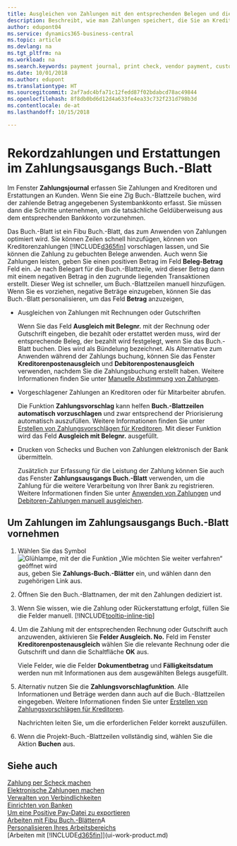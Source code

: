 ```yaml
---
title: Ausgleichen von Zahlungen mit den entsprechenden Belegen und diese buchen| Microsoft Docs
description: Beschreibt, wie man Zahlungen speichert, die Sie an Kreditoren und Erstattungen leisten, die Sie den Debitoren erstellen.
author: edupont04
ms.service: dynamics365-business-central
ms.topic: article
ms.devlang: na
ms.tgt_pltfrm: na
ms.workload: na
ms.search.keywords: payment journal, print check, vendor payment, customer refund, creditor, debt, balance due, AP
ms.date: 10/01/2018
ms.author: edupont
ms.translationtype: HT
ms.sourcegitcommit: 2af7adc4bfa71c12fedd87f02bdabcd78ac49844
ms.openlocfilehash: 8f8db0bd6d12d4a633fe4ea33c732f231d798b3d
ms.contentlocale: de-at
ms.lasthandoff: 10/15/2018

---
```

# <a name="record-payments-and-refunds-in-the-payment-journal"></a>Rekordzahlungen und Erstattungen im Zahlungsausgangs Buch.-Blatt

Im Fenster **Zahlungsjournal** erfassen Sie Zahlungen and Kreditoren und Erstattungen an Kunden. Wenn Sie eine Zlg Buch.-Blattzeile buchen, wird der zahlende Betrag angegebenen Systembankkonto erfasst. Sie müssen dann die Schritte unternehmen, um die tatsächliche Geldüberweisung aus dem entsprechenden Bankkonto vorzunehmen.  

Das Buch.-Blatt ist ein Fibu Buch.-Blatt, das zum Anwenden von Zahlungen optimiert wird. Sie können Zeilen schnell hinzufügen, können von Kreditorenzahlungen [!INCLUDE[d365fin](includes/d365fin_md.md)] vorschlagen lassen, und Sie können die Zahlung zu gebuchten Belege anwenden. Auch wenn Sie Zahlungen leisten, geben Sie einen positiven Betrag im Feld **Beleg-Betrag** Feld ein. Je nach Belegart für die Buch.-Blattzeile, wird dieser Betrag dann mit einem negativen Betrag in den zugrunde liegenden Transaktionen erstellt. Dieser Weg ist schneller, um Buch.-Blattzeilen manuell hinzufügen. Wenn Sie es vorziehen, negative Beträge einzugeben, können Sie das Buch.-Blatt personalisieren, um das Feld **Betrag** anzuzeigen,  

- Ausgleichen von Zahlungen mit Rechnungen oder Gutschriften

    Wenn Sie das Feld **Ausgleich mit Belegnr.** mit der Rechnung oder Gutschrift eingeben, die bezahlt oder erstattet werden muss, wird der entsprechende Beleg, der bezahlt wird festgelegt, wenn Sie das Buch.-Blatt buchen. Dies wird als Bündelung bezeichnet. Als Alternative zum Anwenden während der Zahlungs buchung, können Sie das Fenster **Kreditorenpostenausgleich** und **Debitorenpostenausgleich** verwenden, nachdem Sie die Zahlungsbuchung erstellt haben. Weitere Informationen finden Sie unter [Manuelle Abstimmung von Zahlungen](payables-how-apply-purchase-transactions-manually.md).  

- Vorgeschlagener Zahlungen an Kreditoren oder für Mitarbeiter abrufen. 

    Die Funktion **Zahlungsvorschlag** kann helfen **Buch.-Blattzeilen automatisch vorzuschlagen** und zwar entsprechend der Priorisierung automatisch auszufüllen. Weitere Informationen finden Sie unter [Erstellen von Zahlungsvorschlägen für Kreditoren](payables-how-suggest-vendor-payments.md). Mit dieser Funktion wird das Feld **Ausgleich mit Belegnr.** ausgefüllt.  

- Drucken von Schecks und Buchen von Zahlungen elektronisch der Bank übermitteln.

    Zusätzlich zur Erfassung für die Leistung der Zahlung können Sie auch das Fenster **Zahlungsausgangs Buch.-Blatt** verwenden, um die Zahlung für die weitere Verarbeitung von Ihrer Bank zu registrieren. Weitere Informationen finden Sie unter [Anwenden von Zahlungen](payables-how-work-checks.md) und [Debitoren-Zahlungen manuell ausgleichen](payables-how-export-payments-bank-file.md).  

## <a name="to-make-payments-in-the-payment-journal"></a>Um Zahlungen im Zahlungsausgangs Buch.-Blatt vornehmen 

1. Wählen Sie das Symbol ![Glühlampe, mit der die Funktion „Wie möchten Sie weiter verfahren“ geöffnet wird](media/ui-search/search_small.png "Wie möchten Sie weiter verfahren?") aus, geben Sie **Zahlungs-Buch.-Blätter** ein, und wählen dann den zugehörigen Link aus.
2. Öffnen Sie den Buch.-Blattnamen, der mit den Zahlungen dediziert ist.
3. Wenn Sie wissen, wie die Zahlung oder Rückerstattung erfolgt, füllen Sie die Felder manuell. [!INCLUDE[tooltip-inline-tip](includes/tooltip-inline-tip_md.md)]
4. Um die Zahlung mit der entsprechenden Rechnung oder Gutschrift auch anzuwenden, aktivieren Sie **Felder Ausgleich. No.** Feld im Fenster **Kreditorenpostenausgleich** wählen Sie die relevante Rechnung oder die Gutschrift und dann die Schaltfläche **OK** aus.

    Viele Felder, wie die Felder **Dokumentbetrag** und **Fälligkeitsdatum** werden nun mit Informationen aus dem ausgewählten Belegs ausgefüllt.
5. Alternativ nutzen Sie die **Zahlungsvorschlagfunktion**. Alle Informationen und Beträge werden dann auch auf die Buch.-Blattzeilen eingegeben. Weitere Informationen finden Sie unter [Erstellen von Zahlungsvorschlägen für Kreditoren](payables-how-suggest-vendor-payments.md).

    Nachrichten leiten Sie, um die erforderlichen Felder korrekt auszufüllen.
6.  Wenn die Projekt-Buch.-Blattzeilen vollständig sind, wählen Sie die Aktion **Buchen** aus.

## <a name="see-also"></a>Siehe auch
[Zahlung per Scheck machen](payables-how-work-checks.md)  
[Elektronische Zahlungen machen ](payables-how-export-payments-bank-file.md)  
[Verwalten von Verbindlichkeiten](payables-manage-payables.md)  
[Einrichten von Banken](bank-setup-banking.md)  
[Um eine Positive Pay-Datei zu exportieren](finance-how-positive-pay.md)  
[Arbeiten mit Fibu Buch.-Blättern](ui-work-general-journals.md)A  
[Personalisieren Ihres Arbeitsbereichs](ui-personalization-user.md)  
[Arbeiten mit [!INCLUDE[d365fin](includes/d365fin_md.md)]](ui-work-product.md)  

